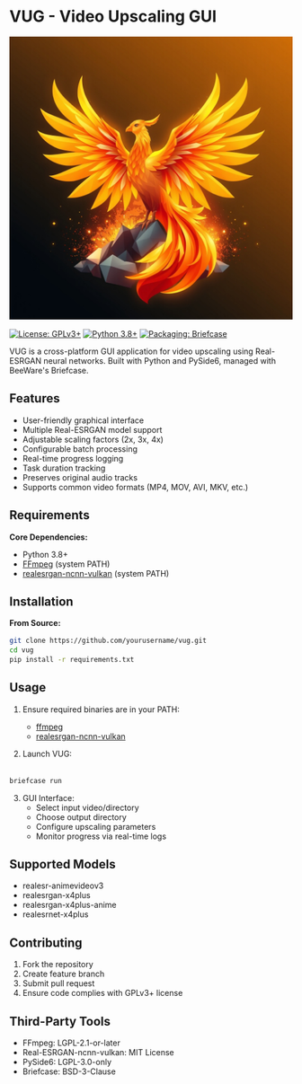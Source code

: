 # VUG - Video Upscaling GUI

![icon](icons/VUG.png)

[![License: GPLv3+](https://img.shields.io/badge/License-GPLv3+-blue.svg)](https://www.gnu.org/licenses/gpl-3.0)
[![Python 3.8+](https://img.shields.io/badge/Python-3.8%2B-blue?logo=python&logoColor=white)](https://python.org)
[![Packaging: Briefcase](https://img.shields.io/badge/Packaging-Briefcase-ff69b4)](https://briefcase.readthedocs.io)

VUG is a cross-platform GUI application for video upscaling using Real-ESRGAN neural networks. Built with Python and PySide6, managed with BeeWare's Briefcase.

## Features
- User-friendly graphical interface
- Multiple Real-ESRGAN model support
- Adjustable scaling factors (2x, 3x, 4x)
- Configurable batch processing
- Real-time progress logging
- Task duration tracking
- Preserves original audio tracks
- Supports common video formats (MP4, MOV, AVI, MKV, etc.)

## Requirements
**Core Dependencies:**
- Python 3.8+
- [FFmpeg](https://ffmpeg.org/download.html) (system PATH)
- [realesrgan-ncnn-vulkan](https://github.com/xinntao/Real-ESRGAN-ncnn-vulkan) (system PATH)

## Installation
**From Source:**
```bash
git clone https://github.com/yourusername/vug.git
cd vug
pip install -r requirements.txt
```
## Usage
1. Ensure required binaries are in your PATH:
   - [ffmpeg](https://ffmpeg.org/download.html)
   - [realesrgan-ncnn-vulkan](https://github.com/xinntao/Real-ESRGAN-ncnn-vulkan)

2. Launch VUG:

```bash

briefcase run
```
3. GUI Interface:
   - Select input video/directory
   - Choose output directory
   - Configure upscaling parameters
   - Monitor progress via real-time logs

## Supported Models
- realesr-animevideov3
- realesrgan-x4plus
- realesrgan-x4plus-anime
- realesrnet-x4plus

## Contributing
1. Fork the repository  
2. Create feature branch  
3. Submit pull request  
4. Ensure code complies with GPLv3+ license  

## Third-Party Tools
- FFmpeg: LGPL-2.1-or-later  
- Real-ESRGAN-ncnn-vulkan: MIT License  
- PySide6: LGPL-3.0-only  
- Briefcase: BSD-3-Clause  